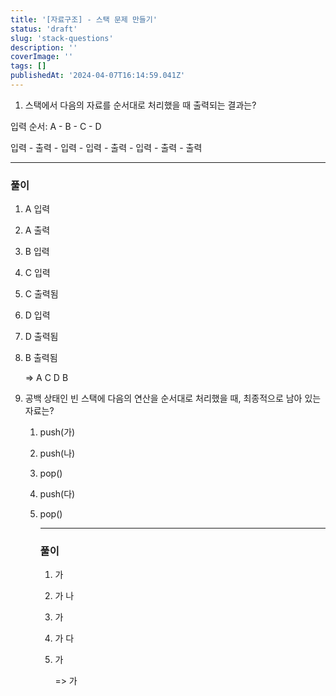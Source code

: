 ```yaml
---
title: '[자료구조] - 스택 문제 만들기'
status: 'draft'
slug: 'stack-questions'
description: ''
coverImage: ''
tags: []
publishedAt: '2024-04-07T16:14:59.041Z'
---
```


1. 스택에서 다음의 자료를 순서대로 처리했을 때 출력되는 결과는?

입력 순서: A - B - C - D

입력 - 출력 - 입력 - 입력 - 출력 - 입력 - 출력 - 출력

---

### 풀이

1. A 입력
2. A 출력
3. B 입력
4. C 입력
5. C 출력됨
6. D 입력
7. D 출력됨
8. B 출력됨

   =&gt; A C D B

1. 공백 상태인 빈 스택에 다음의 연산을 순서대로 처리했을 때, 최종적으로 남아 있는 자료는?
   1. push(가)
   2. push(나)
   3. pop()
   4. push(다)
   5. pop()

      ---

      ### 풀이
      1. 가
      2. 가 나
      3. 가
      4. 가 다
      5. 가

         =&gt; 가